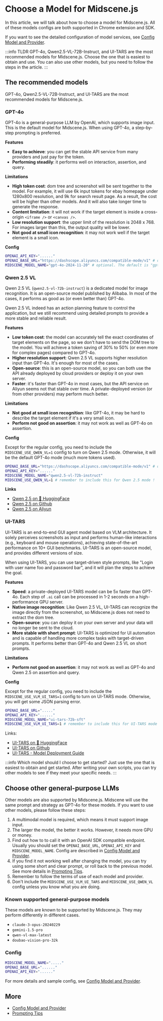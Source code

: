 # Choose a Model for Midscene.js

In this article, we will talk about how to choose a model for Midscene.js. All of these models configs are both supported in Chrome extension and SDK.

If you want to see the detailed configuration of model services, see [Config Model and Provider](./model-provider).

:::info TLDR
GPT-4o, Qwen2.5-VL-72B-Instruct, and UI-TARS are the most recommended models for Midscene.js. Choose the one that is easiest to obtain and use. You can also use other models, but you need to follow the steps in the article.
:::

## The recommended models

GPT-4o, Qwen2.5-VL-72B-Instruct, and UI-TARS are the most recommended models for Midscene.js.

### GPT-4o

GPT-4o is a general-purpose LLM by OpenAI, which supports image input. This is the default model for Midscene.js. When using GPT-4o, a step-by-step prompting is preferred.

**Features**

- **Easy to achieve**: you can get the stable API service from many providers and just pay for the token.
- **Performing steadily**: it performs well on interaction, assertion, and query.

**Limitations**

- **High token cost**: dom tree and screenshot will be sent together to the model. For example, it will use 6k input tokens for ebay homepage under 1280x800 resolution, and 9k for search result page. As a result, the cost will be higher than other models. And it will also take longer time to generate the response.
- **Content limitation**: it will not work if the target element is inside a cross-origin `<iframe />` or `<canvas />`.
- **Low resolution support**: the upper limit of the resolution is 2048 x 768. For images larger than this, the output quality will be lower.
- **Not good at small icon recognition**: it may not work well if the target element is a small icon.

**Config**

```bash
OPENAI_API_KEY="......"
OPENAI_BASE_URL="https://dashscope.aliyuncs.com/compatible-mode/v1" # optional, if you want an endpoint other than the default one from OpenAI.
MIDSCENE_MODEL_NAME="gpt-4o-2024-11-20" # optional. The default is "gpt-4o".
```

### Qwen 2.5 VL

Qwen 2.5 VL (`qwen2.5-vl-72b-instruct`) is a dedicated model for image recognition. It is an open-source model published by Alibaba. In most of the cases, it performs as good as (or even better than) GPT-4o. 

Qwen 2.5 VL indeed has an action planning feature to control the application, but we still recommend using detailed prompts to provide a more stable and reliable result.

**Features**

- **Low token cost**: the model can accurately tell the exact coordinates of target elements on the page, so we don't have to send the DOM tree to the model. You will achieve a token saving of 30% to 50% (or even more for complex pages) compared to GPT-4o.
- **Higher resolution support**: Qwen 2.5 VL supports higher resolution input than GPT-4o. It's enough for most of the cases.
- **Open-source**: this is an open-source model, so you can both use the API already deployed by cloud providers or deploy it on your own server.
- **Faster**: it's faster than GPT-4o in most cases, but the API service on Aliyun seems not that stable over time. A private-deployed version (or from other providers) may perform much better.

**Limitations**

- **Not good at small icon recognition**: like GPT-4o, it may be hard to describe the target element if it's a very small icon.
- **Perform not good on assertion**: it may not work as well as GPT-4o on assertion. 

**Config**

Except for the regular config, you need to include the `MIDSCENE_USE_QWEN_VL=1` config to turn on Qwen 2.5 mode. Otherwise, it will be the default GPT-4o mode (much more tokens used).

```bash
OPENAI_BASE_URL="https://dashscope.aliyuncs.com/compatible-mode/v1" # or any endpoint from other providers.
OPENAI_API_KEY="......"
MIDSCENE_MODEL_NAME="qwen2.5-vl-72b-instruct"
MIDSCENE_USE_QWEN_VL=1 # remember to include this for Qwen 2.5 mode !
```

**Links**
- [Qwen 2.5 on 🤗 HuggingFace](https://huggingface.co/Qwen/Qwen2.5-VL-72B-Instruct)
- [Qwen 2.5 on Github](https://github.com/QwenLM/Qwen2.5-VL)
- [Qwen 2.5 on Aliyun](https://bailian.console.aliyun.com/#/model-market/detail/qwen2.5-vl-72b-instruct)

### UI-TARS

UI-TARS is an end-to-end GUI agent model based on VLM architecture. It solely perceives screenshots as input and performs human-like interactions (e.g., keyboard and mouse operations), achieving state-of-the-art performance on 10+ GUI benchmarks. UI-TARS is an open-source model, and provides different versions of size. 

When using UI-TARS, you can use target-driven style prompts, like "Login with user name foo and password bar", and it will plan the steps to achieve the goal.

**Features**

- **Speed**: a private-deployed UI-TARS model can be 5x faster than GPT-4o. Each step of `.ai` call can be processed in 1-2 seconds on a high-performance GPU server.
- **Native image recognition**: Like Qwen 2.5 VL, UI-TARS can recognize the image directly from the screenshot, so Midscene.js does not need to extract the dom tree.
- **Open-source**: you can deploy it on your own server and your data will no longer be sent to the cloud.
- **More stable with short prompt**: ⁠UI-TARS is optimized for UI automation and is capable of handling more complex tasks with target-driven prompts. It performs better than GPT-4o and Qwen 2.5 VL on short prompts.

**Limitations**

- **Perform not good on assertion**: it may not work as well as GPT-4o and Qwen 2.5 on assertion and query.

**Config**

Except for the regular config, you need to include the `MIDSCENE_USE_VLM_UI_TARS=1` config to turn on UI-TARS mode. Otherwise, you will get some JSON parsing error.

```bash
OPENAI_BASE_URL="....."
OPENAI_API_KEY="......" 
MIDSCENE_MODEL_NAME="ui-tars-72b-sft"
MIDSCENE_USE_VLM_UI_TARS=1 # remember to include this for UI-TARS mode !
```

Links:
- [UI-TARS on 🤗 HuggingFace](https://huggingface.co/bytedance-research/UI-TARS-72B-SFT)
- [UI-TARS on Github](https://github.com/bytedance/ui-tars)
- [UI-TARS - Model Deployment Guide](https://juniper-switch-f10.notion.site/UI-TARS-Model-Deployment-Guide-17b5350241e280058e98cea60317de71)

:::info Which model should I choose to get started?
Just use the one that is easiest to obtain and get started. After writing your own scripts, you can try other models to see if they meet your specific needs.
:::


## Choose other general-purpose LLMs

Other models are also supported by Midscene.js. Midscene will use the same prompt and strategy as GPT-4o for these models. If you want to use other models, please follow these steps:

1. A multimodal model is required, which means it must support image input.
1. The larger the model, the better it works. However, it needs more GPU or money.
1. Find out how to to call it with an OpenAI SDK compatible endpoint. Usually you should set the `OPENAI_BASE_URL`, `OPENAI_API_KEY` and `MIDSCENE_MODEL_NAME`. Config are described in [Config Model and Provider](./model-provider).
1. If you find it not working well after changing the model, you can try using some short and clear prompt, or roll back to the previous model. See more details in [Prompting Tips](./prompting-tips).
1. Remember to follow the terms of use of each model and provider.
1. Don't include the `MIDSCENE_USE_VLM_UI_TARS` and `MIDSCENE_USE_QWEN_VL` config unless you know what you are doing.

### Known supported general-purpose models

These models are known to be supported by Midscene.js. They may perform differently in different cases.

- `claude-3-opus-20240229`
- `gemini-1.5-pro`
- `qwen-vl-max-latest`
- `doubao-vision-pro-32k`

### Config

```bash
MIDSCENE_MODEL_NAME="....."
OPENAI_BASE_URL="......"
OPENAI_API_KEY="......"
```

For more details and sample config, see [Config Model and Provider](./model-provider).

## More

* [Config Model and Provider](./model-provider)
* [Prompting Tips](./prompting-tips)
